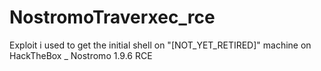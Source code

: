 # NostromoTraverxec_rce
Exploit i used to get the initial shell on "[NOT_YET_RETIRED]" machine on HackTheBox _ Nostromo 1.9.6 RCE
